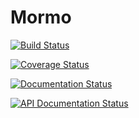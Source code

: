 # Mormo

[![Build Status](https://travis-ci.com/joeystevens00/mormo.svg?token=UJXtX9J2d5A7oERmzYEi&branch=master)](https://travis-ci.com/joeystevens00/mormo)

[![Coverage Status](https://coveralls.io/repos/github/joeystevens00/mormo/badge.svg?branch=master)](https://coveralls.io/github/joeystevens00/mormo?branch=master)

[![Documentation Status](https://readthedocs.org/projects/mormo/badge/?version=master)](https://mormo.readthedocs.io/en/master)

[![API Documentation Status](https://img.shields.io/badge/dynamic/json?url=http://45.56.119.5/master/openapi.json&label=api%20docs&query=$.info.version&color=success)](http://45.56.119.5/master/docs?url=/master/openapi.json)
